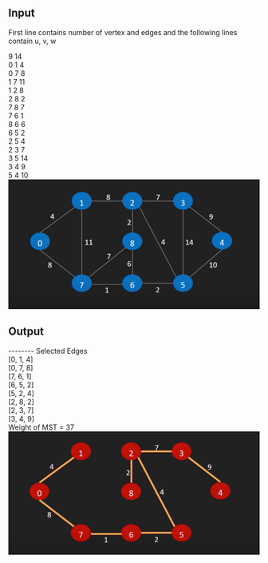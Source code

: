 ## Input

First line contains number of vertex and edges and the following lines contain u, v, w

9 14  
0 1 4  
0 7 8  
1 7 11  
1 2 8  
2 8 2  
7 8 7  
7 6 1  
8 6 6  
6 5 2  
2 5 4  
2 3 7  
3 5 14  
3 4 9  
5 4 10  
![input](https://github.com/nagulan23/Algorithms/blob/main/Graphs/Cache%20for%20images/Screenshot%202020-12-28%20192224.png)

## Output

-------- Selected Edges  
[0, 1, 4]  
[0, 7, 8]  
[7, 6, 1]  
[6, 5, 2]  
[5, 2, 4]  
[2, 8, 2]  
[2, 3, 7]  
[3, 4, 9]  
Weight of MST = 37
![output](https://github.com/nagulan23/Algorithms/blob/main/Graphs/Cache%20for%20images/Screenshot%202020-12-28%20192253.png)
